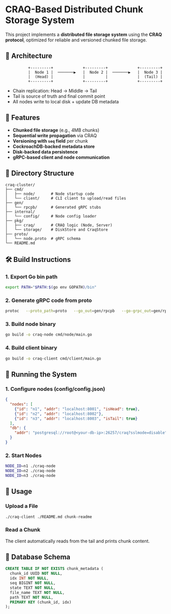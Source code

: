 # CRAQ-Based Distributed Chunk Storage System

This project implements a **distributed file storage system** using the **CRAQ protocol**, optimized for reliable and versioned chunked file storage.

## 🧱 Architecture

```
          +---------+             +---------+             +---------+
          |  Node 1 |  ───────▶   |  Node 2 |  ───────▶   |  Node 3 |
          |  (Head) |             |         |             |  (Tail) |
          +---------+             +---------+             +---------+
```

- Chain replication: Head → Middle → Tail
- Tail is source of truth and final commit point
- All nodes write to local disk + update DB metadata

## 🔧 Features

- **Chunked file storage** (e.g., 4MB chunks)
- **Sequential write propagation** via CRAQ
- **Versioning with `seq` field** per chunk
- **CockroachDB-backed metadata store**
- **Disk-backed data persistence**
- **gRPC-based client and node communication**

## 📁 Directory Structure

```
craq-cluster/
├── cmd/
│   ├── node/       # Node startup code
│   └── client/     # CLI client to upload/read files
├── gen/
│   └── rpcpb/      # Generated gRPC stubs
├── internal/
│   └── config/     # Node config loader
├── pkg/
│   ├── craq/       # CRAQ logic (Node, Server)
│   └── storage/    # DiskStore and CraqStore
├── proto/
│   └── node.proto  # gRPC schema
└── README.md
```

## 🛠 Build Instructions

### 1. Export Go bin path

```bash
export PATH="$PATH:$(go env GOPATH)/bin"
```

### 2. Generate gRPC code from proto

```bash
protoc   --proto_path=proto   --go_out=gen/rpcpb   --go-grpc_out=gen/rpcpb   proto/node.proto
```

### 3. Build node binary

```bash
go build -o craq-node cmd/node/main.go
```

### 4. Build client binary

```bash
go build -o craq-client cmd/client/main.go
```

## 🚀 Running the System

### 1. Configure nodes (config/config.json)

```json
{
  "nodes": [
    {"id": "n1", "addr": "localhost:8001", "isHead": true},
    {"id": "n2", "addr": "localhost:8002"},
    {"id": "n3", "addr": "localhost:8003", "isTail": true}
  ],
  "db": {
    "addr": "postgresql://root@<your-db-ip>:26257/craq?sslmode=disable"
  }
}
```

### 2. Start Nodes

```bash
NODE_ID=n1 ./craq-node
NODE_ID=n2 ./craq-node
NODE_ID=n3 ./craq-node
```

## 🧪 Usage

### Upload a File

```bash
./craq-client ./README.md chunk-readme
```

### Read a Chunk

The client automatically reads from the tail and prints chunk content.

## 🧬 Database Schema

```sql
CREATE TABLE IF NOT EXISTS chunk_metadata (
  chunk_id UUID NOT NULL,
  idx INT NOT NULL,
  seq BIGINT NOT NULL,
  state TEXT NOT NULL,
  file_name TEXT NOT NULL,
  path TEXT NOT NULL,
  PRIMARY KEY (chunk_id, idx)
);
```


